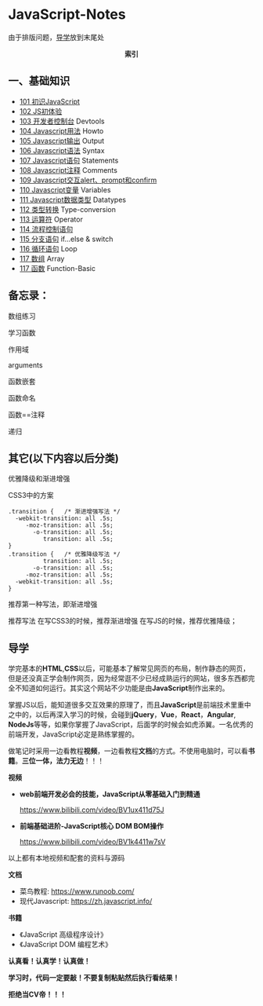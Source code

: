 # JavaScript-Notes

由于排版问题，[导学](#导学)放到末尾处

<center><strong>索引</strong></center>

## 一、基础知识

* <a href="101 初识JavaScript\101 初识JavaScript.md">101 初识JavaScript</a>
* <a href="102 JS初体验\102 JS初体验.md">102 JS初体验</a>
* <a href="103 开发者控制台\103 开发者控制台.md">103 开发者控制台</a> Devtools
* <a href="104 Javascript用法\104 Javascript用法.md">104 Javascript用法</a> Howto
* <a href="105 Javascript输出\105 Javascript输出.md">105 Javascript输出</a> Output
* <a href="106 Javascript语法\106 Javascript语法.md">106 Javascript语法</a> Syntax
* <a href="107 Javascript语句\107 Javascript语句.md">107 Javascript语句</a> Statements
* <a href="108 Javascript注释\108 Javascript注释.md">108 Javascript注释</a> Comments
* <a href="109 Javascript交互alert、prompt和confirm\109 Javascript交互alert、prompt和confirm.md">109 Javascript交互alert、prompt和confirm</a> 
* <a href="110 Javascript变量\110 Javascript变量.md">110 Javascript变量</a>  Variables
* <a href="111 Javascript数据类型\111 Javascript数据类型.md">111 Javascript数据类型</a> Datatypes
* <a href="112 类型转换\112 类型转换.md">112 类型转换</a> Type-conversion
* <a href="113 运算符\113 运算符.md">113 运算符</a> Operator
* <a href="114 流程控制语句\114 流程控制语句.md">114 流程控制语句</a> 
* <a href="115 分支语句\115 分支语句.md">115 分支语句</a> if...else & switch
* <a href="116 循环语句\116 循环语句.md">116 循环语句</a> Loop
* <a href="117 数组\117 数组.md">117 数组</a> Array
* <a href="117 函数\117 函数.md">117 函数</a> Function-Basic







## 备忘录：

数组练习

学习函数

作用域

arguments

函数嵌套

函数命名

函数==注释

递归









## 其它(以下内容以后分类)

优雅降级和渐进增强

CSS3中的方案

```
.transition {   /* 渐进增强写法 */
  -webkit-transition: all .5s;
     -moz-transition: all .5s;
       -o-transition: all .5s;
          transition: all .5s;  
} 
.transition {   /* 优雅降级写法 */ 
          transition: all .5s;
       -o-transition: all .5s;
     -moz-transition: all .5s;
  -webkit-transition: all .5s;
}
```

推荐第一种写法，即渐进增强



推荐写法
在写CSS3的时候，推荐渐进增强
在写JS的时候，推荐优雅降级；







## 导学

学完基本的**HTML**,**CSS**以后，可能基本了解常见网页的布局，制作静态的网页，但是还没真正学会制作网页，因为经常逛不少已经成熟运行的网站，很多东西都完全不知道如何运行。其实这个网站不少功能是由**JavaScript**制作出来的。

掌握JS以后，能知道很多交互效果的原理了，而且**JavaScript**是前端技术里重中之中的，以后再深入学习的时候，会碰到**jQuery**，**Vue**，**React**，**Angular**, **NodeJs**等等，如果你掌握了JavaScript，后面学的时候会如虎添翼。一名优秀的前端开发，JavaScript必定是熟练掌握的。



做笔记时采用一边看教程**视频**，一边看教程**文档**的方式。不使用电脑时，可以看**书籍**。**三位一体，法力无边**！！！



**视频**

* **web前端开发必会的技能，JavaScript从零基础入门到精通**

  https://www.bilibili.com/video/BV1ux411d75J

* **前端基础进阶-JavaScript核心 DOM BOM操作**

  https://www.bilibili.com/video/BV1k4411w7sV

以上都有本地视频和配套的资料与源码



**文档**

* 菜鸟教程: https://www.runoob.com/
* 现代Javascript: https://zh.javascript.info/





**书籍**

* 《JavaScript 高级程序设计》
* 《JavaScript DOM 编程艺术》



**认真看！认真学！认真做！**

**学习时，代码一定要敲！不要复制粘贴然后执行看结果！**

**拒绝当CV帝！！！**

